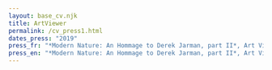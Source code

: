 ```yaml
---
layout: base_cv.njk
title: ArtViewer
permalink: /cv_press1.html
dates_press: "2019"
press_fr: "*Modern Nature: An Hommage to Derek Jarman, part II*, Art Viewer"
press_en: "*Modern Nature: An Hommage to Derek Jarman, part II*, Art Viewer"
---
```

